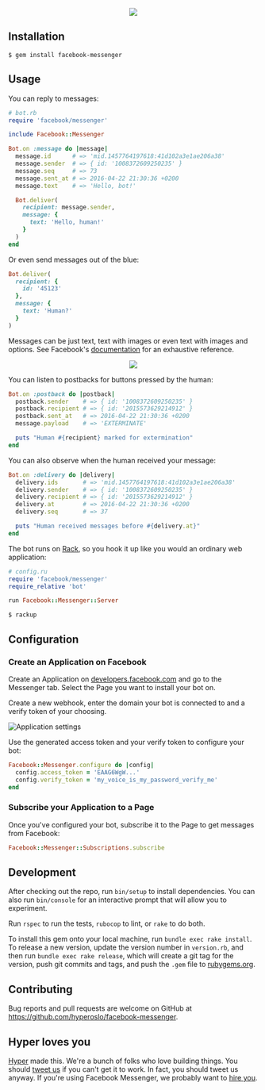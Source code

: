 <p align="center">
  <img src="https://rawgit.com/hyperoslo/facebook-messenger/master/docs/logo.png">
</p>

## Installation

    $ gem install facebook-messenger

## Usage

You can reply to messages:

```ruby
# bot.rb
require 'facebook/messenger'

include Facebook::Messenger

Bot.on :message do |message|
  message.id      # => 'mid.1457764197618:41d102a3e1ae206a38'
  message.sender  # => { id: '1008372609250235' }
  message.seq     # => 73
  message.sent_at # => 2016-04-22 21:30:36 +0200
  message.text    # => 'Hello, bot!'

  Bot.deliver(
    recipient: message.sender,
    message: {
      text: 'Hello, human!'
    }
  )
end
```

Or even send messages out of the blue:

```ruby
Bot.deliver(
  recipient: {
    id: '45123'
  },
  message: {
    text: 'Human?'
  }
)
```

Messages can be just text, text with images or even text with images and
options. See Facebook's [documentation][message-documentation] for an
exhaustive reference.

<p align="center">
  <img src="https://rawgit.com/hyperoslo/facebook-messenger/master/docs/example_conversation.png">
</p>

You can listen to postbacks for buttons pressed by the human:

```ruby
Bot.on :postback do |postback|
  postback.sender    # => { id: '1008372609250235' }
  postback.recipient # => { id: '2015573629214912' }
  postback.sent_at   # => 2016-04-22 21:30:36 +0200
  message.payload    # => 'EXTERMINATE'

  puts "Human #{recipient} marked for extermination"
end
```

You can also observe when the human received your message:

```ruby
Bot.on :delivery do |delivery|
  delivery.ids       # => 'mid.1457764197618:41d102a3e1ae206a38'
  delivery.sender    # => { id: '1008372609250235' }
  delivery.recipient # => { id: '2015573629214912' }
  delivery.at        # => 2016-04-22 21:30:36 +0200
  delivery.seq       # => 37

  puts "Human received messages before #{delivery.at}"
end
```

The bot runs on [Rack][rack], so you hook it up like you would an ordinary
web application:

```ruby
# config.ru
require 'facebook/messenger'
require_relative 'bot'

run Facebook::Messenger::Server
```

```
$ rackup
```

## Configuration

### Create an Application on Facebook

Create an Application on [developers.facebook.com][facebook-developers] and go
to the Messenger tab. Select the Page you want to install your bot on.

Create a new webhook, enter the domain your bot is connected to and a verify
token of your choosing.

![Application settings](https://scontent-amt2-1.xx.fbcdn.net/hphotos-xfp1/t39.2178-6/12057143_211110782612505_894181129_n.png)

Use the generated access token and your verify token to configure your bot:

```ruby
Facebook::Messenger.configure do |config|
  config.access_token = 'EAAG6WgW...'
  config.verify_token = 'my_voice_is_my_password_verify_me'
end
```

### Subscribe your Application to a Page

Once you've configured your bot, subscribe it to the Page to get messages
from Facebook:

```ruby
Facebook::Messenger::Subscriptions.subscribe
```

## Development

After checking out the repo, run `bin/setup` to install dependencies. You can also run
`bin/console` for an interactive prompt that will allow you to experiment.

Run `rspec` to run the tests, `rubocop` to lint, or `rake` to do both.

To install this gem onto your local machine, run `bundle exec rake install`. To
release a new version, update the version number in `version.rb`, and then run
`bundle exec rake release`, which will create a git tag for the version, push git
commits and tags, and push the `.gem` file to [rubygems.org](https://rubygems.org).

## Contributing

Bug reports and pull requests are welcome on GitHub at
https://github.com/hyperoslo/facebook-messenger.

## Hyper loves you

[Hyper] made this. We're a bunch of folks who love building things. You should
[tweet us] if you can't get it to work. In fact, you should tweet us anyway.
If you're using Facebook Messenger, we probably want to [hire you].

[Hyper]: https://github.com/hyperoslo
[tweet us]: http://twitter.com/hyperoslo
[hire you]: http://www.hyper.no/jobs/engineers
[MIT License]: http://opensource.org/licenses/MIT
[rubygems.org]: https://rubygems.org
[message-documentation]: https://developers.facebook.com/docs/messenger-platform/send-api-reference#request
[facebook-developers]: https://developers.facebook.com
[rack]: https://github.com/rack/rack
